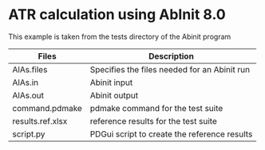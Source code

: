 # ATR calculation using AbInit 8.0
This example is taken from the tests directory of the Abinit program

| Files                | Description                                    |
| ---------------------| ---------------------------------------------- |
| AlAs.files           | Specifies the files needed for an Abinit run   |
| AlAs.in              | Abinit input |
| AlAs.out             | Abinit output |
| command.pdmake       | pdmake command for the test suite |
| results.ref.xlsx     | reference results for the test suite |
| script.py            | PDGui script to create the reference results |

